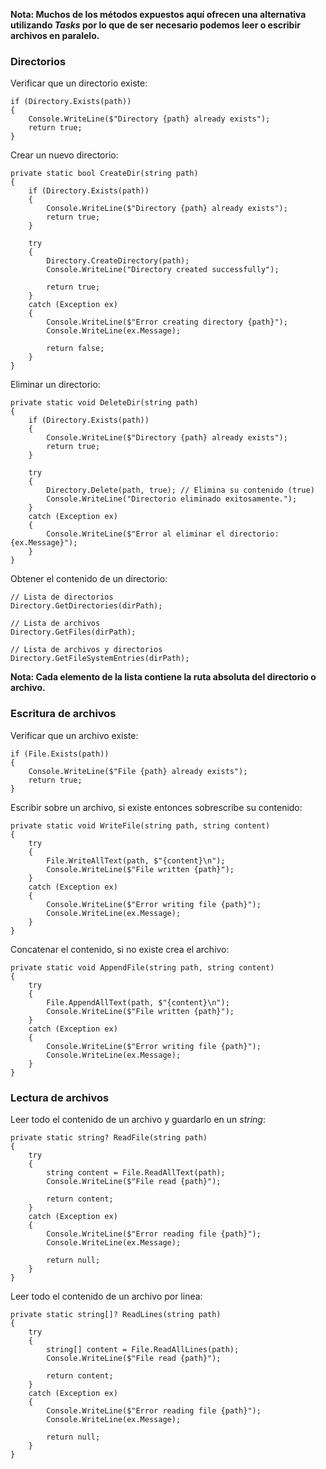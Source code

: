 **Nota: Muchos de los métodos expuestos aquí ofrecen una alternativa utilizando *Tasks* por lo que de ser necesario podemos leer o escribir archivos en paralelo.**
### Directorios

Verificar que un directorio existe:

```
if (Directory.Exists(path))
{
    Console.WriteLine($"Directory {path} already exists");
    return true;
}
```

Crear un nuevo directorio:

```
private static bool CreateDir(string path)
{
    if (Directory.Exists(path))
    {
        Console.WriteLine($"Directory {path} already exists");
        return true;
    }

    try
    {
        Directory.CreateDirectory(path);
        Console.WriteLine("Directory created successfully");

        return true;
    }
    catch (Exception ex)
    {
        Console.WriteLine($"Error creating directory {path}");
        Console.WriteLine(ex.Message);

        return false;
    }
}
```

Eliminar un directorio:

```
private static void DeleteDir(string path)
{
	if (Directory.Exists(path))
    {
        Console.WriteLine($"Directory {path} already exists");
        return true;
    }

	try
    {
        Directory.Delete(path, true); // Elimina su contenido (true)
        Console.WriteLine("Directorio eliminado exitosamente.");
    }
    catch (Exception ex)
    {
        Console.WriteLine($"Error al eliminar el directorio: {ex.Message}");
    }
}
```

Obtener el contenido de un directorio:

```
// Lista de directorios
Directory.GetDirectories(dirPath);

// Lista de archivos
Directory.GetFiles(dirPath);

// Lista de archivos y directorios
Directory.GetFileSystemEntries(dirPath);
```

**Nota: Cada elemento de la lista contiene la ruta absoluta del directorio o archivo.**
### Escritura de archivos

Verificar que un archivo existe:

```
if (File.Exists(path))
{
    Console.WriteLine($"File {path} already exists");
    return true;
}
```

Escribir sobre un archivo, si existe entonces sobrescribe su contenido:

```
private static void WriteFile(string path, string content)
{
    try
    {
        File.WriteAllText(path, $"{content}\n");
        Console.WriteLine($"File written {path}");
    }
    catch (Exception ex)
    {
        Console.WriteLine($"Error writing file {path}");
        Console.WriteLine(ex.Message);
    }
}
```

Concatenar el contenido, si no existe crea el archivo:

```
private static void AppendFile(string path, string content)
{
    try
    {
        File.AppendAllText(path, $"{content}\n");
        Console.WriteLine($"File written {path}");
    }
    catch (Exception ex)
    {
        Console.WriteLine($"Error writing file {path}");
        Console.WriteLine(ex.Message);
    }
}
```
### Lectura de archivos

Leer todo el contenido de un archivo y guardarlo en un *string*:

```
private static string? ReadFile(string path)
{
    try
    {
        string content = File.ReadAllText(path);
        Console.WriteLine($"File read {path}");

        return content;
    }
    catch (Exception ex)
    {
        Console.WriteLine($"Error reading file {path}");
        Console.WriteLine(ex.Message);

        return null;
    }
}
```

Leer todo el contenido de un archivo por linea:

```
private static string[]? ReadLines(string path)
{
    try
    {
        string[] content = File.ReadAllLines(path);
        Console.WriteLine($"File read {path}");

        return content;
    }
    catch (Exception ex)
    {
        Console.WriteLine($"Error reading file {path}");
        Console.WriteLine(ex.Message);

        return null;
    }
}
```